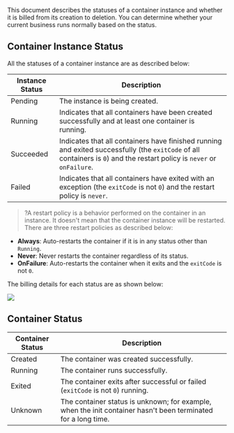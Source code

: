 
This document describes the statuses of a container instance and whether it is billed from its creation to deletion. You can determine whether your current business runs normally based on the status.

## Container Instance Status

All the statuses of a container instance are as described below:

| Instance Status | Description | 
|----------------|---------|
| Pending | The instance is being created.  |
| Running | Indicates that all containers have been created successfully and at least one container is running.  |
| Succeeded | Indicates that all containers have finished running and exited successfully (the `exitCode` of all containers is `0`) and the restart policy is `never` or `onFailure`.  |
| Failed | Indicates that all containers have exited with an exception (the `exitCode` is not `0`) and the restart policy is `never`.  |

>?A restart policy is a behavior performed on the container in an instance. It doesn't mean that the container instance will be restarted. There are three restart policies as described below:
- **Always**: Auto-restarts the container if it is in any status other than `Running`.
- **Never**: Never restarts the container regardless of its status.
- **OnFailure**: Auto-restarts the container when it exits and the `exitCode` is not `0`.

The billing details for each status are as shown below:

![](https://qcloudimg.tencent-cloud.cn/raw/95caa9cabdd7ec6d67e9b2063bcf1113.png)

## Container Status

| Container Status | Description | 
|---------|---------|
| Created  | The container was created successfully.  |
| Running  | The container runs successfully.  |
| Exited  | The container exits after successful or failed (`exitCode` is not `0`) running.|
| Unknown  | The container status is unknown; for example, when the init container hasn't been terminated for a long time.|

